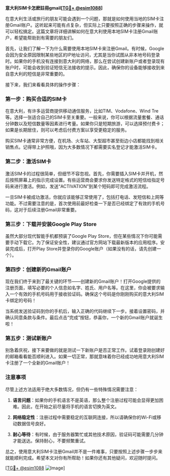 **意大利SIM卡怎麽註冊gmail[[TG💪+ @esim1088](https://t.me/s/esim1088)]**

在意大利生活或旅行的朋友可能会遇到一个问题，那就是如何使用当地的SIM卡注册Gmail账户。这听起来可能有点复杂，但实际上只要按照正确的步骤来操作，就可以轻松搞定。这篇文章将详细讲解如何在意大利使用本地SIM卡注册Gmail账户，希望能帮助到有需要的朋友们。

首先，让我们了解一下为什么需要使用本地SIM卡来注册Gmail。有时候，Google会因为安全原因限制某些地区的IP地址访问，尤其是当你试图从非本地号码登录时。如果你的手机没有连接到意大利的网络，那么在尝试创建新账户或者登录现有账户时，可能会收到验证短信无法接收的提示。因此，确保你的设备能够接收到来自意大利的短信是非常重要的。

接下来，我们来看看具体的操作步骤：

### 第一步：购买合适的SIM卡

在意大利，有许多运营商提供移动通信服务，比如TIM、Vodafone、Wind Tre等。选择一张适合自己的SIM卡至关重要。一般来说，你可以根据流量套餐、通话分钟数以及短信数量等因素进行考量。如果你只是短期旅游，可以选择预付费卡；如果是长期居住，则可以考虑后付费方案以享受更稳定的服务。

购买SIM卡通常非常方便，在机场、火车站、大型超市甚至街边小店都能找到相关销售点。记得带上护照哦，因为大多数情况下都需要实名登记才能激活SIM卡。

### 第二步：激活SIM卡

激活SIM卡的过程很简单，但细节不容忽视。首先，你需要插入SIM卡并开机，然后按照屏幕上的指示完成设置。有些运营商会要求你发送特定格式的短信给指定号码来进行激活。例如，发送“ACTIVATION”到某个短码即可完成激活流程。

一旦SIM卡被成功激活，你就应该能够正常使用了，包括打电话、发短信和上网等功能。不过需要注意的是，首次使用前最好检查一下是否已经绑定了有效的手机号码，这对于后续注册Gmail非常重要。

### 第三步：下载并安装Google Play Store

虽然大部分现代智能手机都预装了Google Play Store，但在某些情况下你可能需要手动下载它。为了保证安全性，建议通过官方网站下载最新版本的应用程序。安装完成后，打开Play Store并登录你的Google账户（如果没有的话，请先创建一个）。

### 第四步：创建新的Gmail账户

现在我们终于来到了最关键的环节——创建新的Gmail账户！打开Google提供的注册页面，填写必要的个人信息如名字、姓氏、用户名等。在这里，你会被要求输入一个有效的手机号码用于接收验证码。确保这个号码是你刚刚购买的意大利SIM卡绑定的号码！

当系统发送验证码到你的手机后，输入正确的代码继续下一步。接着设置密码，并确认同意条款与条件。最后点击“完成”按钮，恭喜你，一个新的Gmail账户就诞生啦！

### 第五步：测试新账户

别急着庆祝，接下来要做的就是测试一下新账户是否正常工作。试着登录刚创建好的邮箱看看能否顺利进入。如果一切正常，那就意味着你已经成功地用意大利SIM卡注册了一个全新的Gmail账户！

### 注意事项

尽管上述方法适用于绝大多数情况，但仍有一些特殊情况需要注意：

1. **语言问题**：如果你的手机语言不是英语，那么整个注册过程可能会显得更加困难。因此，在开始之前尽量将手机的语言切换为英文。
   
2. **网络稳定性**：注册过程中需要稳定的互联网连接，所以请确保你的Wi-Fi或移动数据信号良好。
   
3. **耐心等待**：有时候，由于服务器繁忙或其他技术原因，验证码可能需要几分钟才能送达。保持耐心，不要频繁重试。

总之，使用意大利SIM卡注册Gmail并不是一件难事，只要按照上述步骤一步步来就能顺利完成。希望本文对你有所帮助！如果你还有其他疑问，欢迎随时提问。

[[TG💪+ @esim1088](https://t.me/s/esim1088) ![Image](https://i.postimg.cc/4NQfJmqS/Snipaste-2025-05-13-00-14-12.png)]